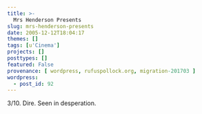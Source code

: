 ```yaml
---
title: >-
  Mrs Henderson Presents
slug: mrs-henderson-presents
date: 2005-12-12T18:04:17
themes: []
tags: [u'Cinema']
projects: []
posttypes: []
featured: False
provenance: [ wordpress, rufuspollock.org, migration-201703 ]
wordpress:
  - post_id: 92
---
```


3/10. Dire. Seen in desperation.

